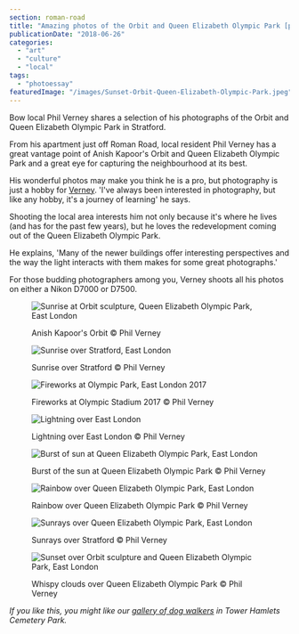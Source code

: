 ```yaml
---
section: roman-road
title: "Amazing photos of the Orbit and Queen Elizabeth Olympic Park [photoessay]"
publicationDate: "2018-06-26"
categories: 
  - "art"
  - "culture"
  - "local"
tags: 
  - "photoessay"
featuredImage: "/images/Sunset-Orbit-Queen-Elizabeth-Olympic-Park.jpeg"
---
```


Bow local Phil Verney shares a selection of his photographs of the Orbit and Queen Elizabeth Olympic Park in Stratford.

From his apartment just off Roman Road, local resident Phil Verney has a great vantage point of Anish Kapoor's Orbit and Queen Elizabeth Olympic Park and a great eye for capturing the neighbourhood at its best.

His wonderful photos may make you think he is a pro, but photography is just a hobby for [Verney](https://www.instagram.com/philverney/). 'I've always been interested in photography, but like any hobby, it's a journey of learning' he says.

Shooting the local area interests him not only because it's where he lives (and has for the past few years), but he loves the redevelopment coming out of the Queen Elizabeth Olympic Park.

He explains, 'Many of the newer buildings offer interesting perspectives and the way the light interacts with them makes for some great photographs.'

For those budding photographers among you, Verney shoots all his photos on either a Nikon D7000 or D7500.

<figure>

![Sunrise at Orbit sculpture, Queen Elizabeth Olympic Park, East London](/images/Sunrise-orbit-east-london.jpg)

<figcaption>

Anish Kapoor's Orbit © Phil Verney

</figcaption>

</figure>

<figure>

![Sunrise over Stratford, East London](/images/Orbit-stadium-dramatic-skies-1.jpg)

<figcaption>

Sunrise over Stratford © Phil Verney

</figcaption>

</figure>

<figure>

![Fireworks at Olympic Park, East London 2017](/images/Orbit-stadium-Rolling-Stones-London-Stadium.jpg)

<figcaption>

Fireworks at Olympic Stadium 2017 © Phil Verney

</figcaption>

</figure>

<figure>

![Lightning over East London](/images/Lightning-Storm-Orbit-Olympic-Park-1.jpg)

<figcaption>

Lightning over East London © Phil Verney

</figcaption>

</figure>

<figure>

![Burst of sun at Queen Elizabeth Olympic Park, East London](/images/Sunrise-orbit-Queen-Elizabeth-Olympic-Park.jpg)

<figcaption>

Burst of the sun at Queen Elizabeth Olympic Park © Phil Verney

</figcaption>

</figure>

<figure>

![Rainbow over Queen Elizabeth Olympic Park, East London](/images/Rainbow-Queen-Elizabeth-Olympic-Park.jpg)

<figcaption>

Rainbow over Queen Elizabeth Olympic Park © Phil Verney

</figcaption>

</figure>

<figure>

![Sunrays over Queen Elizabeth Olympic Park, East London](/images/Sunrays-Clouds-queen-elizabeth-olympic-park.jpg)

<figcaption>

Sunrays over Stratford © Phil Verney

</figcaption>

</figure>

<figure>

![Sunset over Orbit sculpture and Queen Elizabeth Olympic Park, East London](/images/Sunset-Orbit-Queen-Elizabeth-Olympic-Park.jpeg)

<figcaption>

Whispy clouds over Queen Elizabeth Olympic Park © Phil Verney

</figcaption>

</figure>

_If you like this, you might like our [gallery of dog walkers](https://romanroadlondon.com/dogs-owners-tower-hamlets-cemetery-park-photos-tania-olive/) in Tower Hamlets Cemetery Park._

